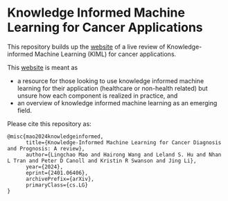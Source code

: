 # Knowledge Informed Machine Learning for Cancer Applications

This repository builds up the [website](https://lingchm.github.io/kinformed-machine-learning-cancer/) of a live review of Knowledge-informed Machine Learning (KIML) for cancer applications.

This [website](https://lingchm.github.io/kinformed-machine-learning-cancer/) is meant as 
* a resource for those looking to use knowledge informed machine learning for their application (healthcare or non-health related) but unsure how each component is realized in practice, and 
* an overview of knowledge informed machine learning as an emerging field.

Please cite this repository as:

```
@misc{mao2024knowledgeinformed,
      title={Knowledge-Informed Machine Learning for Cancer Diagnosis and Prognosis: A review}, 
      author={Lingchao Mao and Hairong Wang and Leland S. Hu and Nhan L Tran and Peter D Canoll and Kristin R Swanson and Jing Li},
      year={2024},
      eprint={2401.06406},
      archivePrefix={arXiv},
      primaryClass={cs.LG}
}
```

